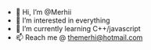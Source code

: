 - 👋 Hi, I’m @Merhii
- 👀 I’m interested in everything
- 🌱 I’m currently learning C++/javascript
- 📫 Reach me @ themerhi@hotmail.com

<!---
Merhii/Merhii is a ✨ special ✨ repository because its `README.md` (this file) appears on your GitHub profile.
You can click the Preview link to take a look at your changes.
--->
